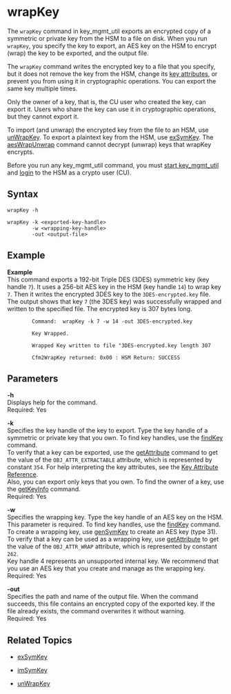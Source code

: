 # wrapKey<a name="key_mgmt_util-wrapKey"></a>

The `wrapKey` command in key\_mgmt\_util exports an encrypted copy of a symmetric or private key from the HSM to a file on disk\. When you run `wrapKey`, you specify the key to export, an AES key on the HSM to encrypt \(wrap\) the key to be exported, and the output file\.

The `wrapKey` command writes the encrypted key to a file that you specify, but it does not remove the key from the HSM, change its [key attributes](key-attribute-table.md), or prevent you from using it in cryptographic operations\. You can export the same key multiple times\. 

Only the owner of a key, that is, the CU user who created the key, can export it\. Users who share the key can use it in cryptographic operations, but they cannot export it\.

To import \(and unwrap\) the encrypted key from the file to an HSM, use [unWrapKey](key_mgmt_util-unwrapKey.md)\. To export a plaintext key from the HSM, use [exSymKey](key_mgmt_util-exSymKey.md)\. The [aesWrapUnwrap](key_mgmt_util-aesWrapUnwrap.md) command cannot decrypt \(unwrap\) keys that wrapKey encrypts\.

Before you run any key\_mgmt\_util command, you must [start key\_mgmt\_util](key_mgmt_util-getting-started.md#key_mgmt_util-start) and [login](key_mgmt_util-getting-started.md#key_mgmt_util-log-in) to the HSM as a crypto user \(CU\)\. 

## Syntax<a name="wrapKey-syntax"></a>

```
wrapKey -h

wrapKey -k <exported-key-handle>
        -w <wrapping-key-handle>
        -out <output-file>
```

## Example<a name="wrapKey-examples"></a>

**Example**  
This command exports a 192\-bit Triple DES \(3DES\) symmetric key \(key handle `7`\)\. It uses a 256\-bit AES key in the HSM \(key handle `14`\) to wrap key `7`\. Then it writes the encrypted 3DES key to the `3DES-encrypted.key` file\.  
The output shows that key `7` \(the 3DES key\) was successfully wrapped and written to the specified file\. The encrypted key is 307 bytes long\.  

```
        Command:  wrapKey -k 7 -w 14 -out 3DES-encrypted.key

        Key Wrapped.

        Wrapped Key written to file "3DES-encrypted.key length 307

        Cfm2WrapKey returned: 0x00 : HSM Return: SUCCESS
```

## Parameters<a name="wrapKey-params"></a>

**\-h**  
Displays help for the command\.   
Required: Yes

**\-k**  
Specifies the key handle of the key to export\. Type the key handle of a symmetric or private key that you own\. To find key handles, use the [findKey](key_mgmt_util-findKey.md) command\.  
To verify that a key can be exported, use the [getAttribute](key_mgmt_util-getAttribute.md) command to get the value of the `OBJ_ATTR_EXTRACTABLE` attribute, which is represented by constant `354`\. For help interpreting the key attributes, see the [Key Attribute Reference](key-attribute-table.md)\.  
Also, you can export only keys that you own\. To find the owner of a key, use the [getKeyInfo](key_mgmt_util-getKeyInfo.md) command\.  
Required: Yes

**\-w**  
Specifies the wrapping key\. Type the key handle of an AES key on the HSM\. This parameter is required\. To find key handles, use the [findKey](key_mgmt_util-findKey.md) command\.  
To create a wrapping key, use [genSymKey](key_mgmt_util-genSymKey.md) to create an AES key \(type 31\)\. To verify that a key can be used as a wrapping key, use [getAttribute](key_mgmt_util-getAttribute.md) to get the value of the `OBJ_ATTR_WRAP` attribute, which is represented by constant `262`\.  
Key handle 4 represents an unsupported internal key\. We recommend that you use an AES key that you create and manage as the wrapping key\.
Required: Yes

**\-out**  
Specifies the path and name of the output file\. When the command succeeds, this file contains an encrypted copy of the exported key\. If the file already exists, the command overwrites it without warning\.  
Required: Yes

## Related Topics<a name="wrapKey-seealso"></a>

+ [exSymKey](key_mgmt_util-exSymKey.md)

+ [imSymKey](key_mgmt_util-imSymKey.md)

+ [unWrapKey](key_mgmt_util-unwrapKey.md)